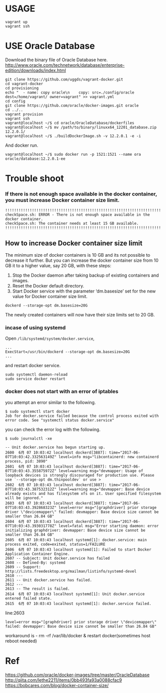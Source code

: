 # USAGE

```
vagrant up
vagrant ssh
```

# USE Oracle Database

Download the binary file of Oracle Database here.  
http://www.oracle.com/technetwork/database/enterprise-edition/downloads/index.html

```
git clone https://github.com/uggds/vagrant-docker.git
cd vagrant-docker
cd provisioning
echo "  - name: copy oracle\n    copy: src=./config/oracle dest=/home/vagrant/ owner=vagrant" >> vagrant.yml
cd config
git clone https://github.com/oracle/docker-images.git oracle
cd ../..
vagrant provision
vagrant ssh
vagrant@localhost ~/$ cd oracle/OracleDatabase/dockerfiles
vagrant@localhost ~/$ mv /path/to/binary/linuxx64_12201_database.zip 12.2.0.1/
vagrant@localhost ~/$ ./buildDockerImage.sh -v 12.2.0.1 -e -i
```
And docker run.
```
vagrant@localhost ~/$ sudo docker run -p 1521:1521 --name ora oracle/database:12.2.0.1-ee
```

# Trouble shoot

### If there is not enough space available in the docker container, you must increase Docker container size limit.

```
!!!!!!!!!!!!!!!!!!!!!!!!!!!!!!!!!!!!!!!!!!!!!!!!!!!!!!!!!!!!!!!!!!!!!!!!!!!!!!!!!!!!!!!!!!!!!!!!
checkSpace.sh: ERROR - There is not enough space available in the docker container.
checkSpace.sh: The container needs at least 15 GB available.
!!!!!!!!!!!!!!!!!!!!!!!!!!!!!!!!!!!!!!!!!!!!!!!!!!!!!!!!!!!!!!!!!!!!!!!!!!!!!!!!!!!!!!!!!!!!!!!!
```

## How to increase Docker container size limit
The minimum size of docker containers is 10 GB and its not possible to decrease it further. But you can increase the docker container size from 10 GB it to a higher value, say 20 GB, with these steps:
1. Stop the Docker daemon after taking backup of existing containers and images.
2. Reset the Docker default directory.
3. Start Docker service with the parameter ‘dm.basesize’ set for the new value for Docker container size limit.

```
dockerd --storage-opt dm.basesize=20G
```
The newly created containers will now have their size limits set to 20 GB.

### incase of using systemd
Open `/lib/systemd/system/docker.service`,
```
...
ExecStart=/usr/bin/dockerd --storage-opt dm.basesize=20G
...
```
and restart docker service.
```
sudo systemctl daemon-reload
sudo service docker restart
```

### docker does not start with an error of iptables
you attempt an error similar to the following.
```
$ sudo systemctl start docker
Job for docker.service failed because the control process exited with error code. See "systemctl status docker.service"
```
you can check the error log with the following.
```
$ sudo journalctl -xe
```

```
-- Unit docker.service has begun starting up.
2600  6月 07 10:03:42 localhost dockerd[3887]: time="2017-06-07T10:03:42.332563149Z" level=info msg="libcontainerd: new containerd process, pid: 3890"
2601  6月 07 10:03:43 localhost dockerd[3887]: time="2017-06-07T10:03:43.355875972Z" level=warning msg="devmapper: Usage of loopback devices is strongly discouraged for production use. Please use `--storage-opt dm.thinpooldev` or use >
2602  6月 07 10:03:43 localhost dockerd[3887]: time="2017-06-07T10:03:43.387532312Z" level=warning msg="devmapper: Base device already exists and has filesystem xfs on it. User specified filesystem  will be ignored."
2603  6月 07 10:03:43 localhost dockerd[3887]: time="2017-06-07T10:03:43.392868323Z" level=error msg="[graphdriver] prior storage driver \"devicemapper\" failed: devmapper: Base device size cannot be smaller than 26.84 GB"
2604  6月 07 10:03:43 localhost dockerd[3887]: time="2017-06-07T10:03:43.393031778Z" level=fatal msg="Error starting daemon: error initializing graphdriver: devmapper: Base device size cannot be smaller than 26.84 GB"
2605  6月 07 10:03:43 localhost systemd[1]: docker.service: main process exited, code=exited, status=1/FAILURE
2606  6月 07 10:03:43 localhost systemd[1]: Failed to start Docker Application Container Engine.
2607 -- Subject: Unit docker.service has failed
2608 -- Defined-By: systemd
2609 -- Support: http://lists.freedesktop.org/mailman/listinfo/systemd-devel
2610 ---
2611 -- Unit docker.service has failed.
2612 ---
2613 -- The result is failed.
2614  6月 07 10:03:43 localhost systemd[1]: Unit docker.service entered failed state.
2615  6月 07 10:03:43 localhost systemd[1]: docker.service failed.
```

line:2603
```
level=error msg="[graphdriver] prior storage driver \"devicemapper\" failed: devmapper: Base device size cannot be smaller than 26.84 GB"
```
workaround is - rm -rf /var/lib/docker & restart docker(sometimes host reboot needed)

# Ref
https://github.com/oracle/docker-images/tree/master/OracleDatabase  
http://qiita.com/lethe2211/items/0bb493fa93a0088cfac9  
https://bobcares.com/blog/docker-container-size/

